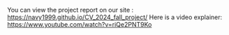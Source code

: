 You can view the project report on our site : https://navy1999.github.io/CV_2024_fall_project/
Here is a video explainer: https://www.youtube.com/watch?v=riQe2PNT9Ko
